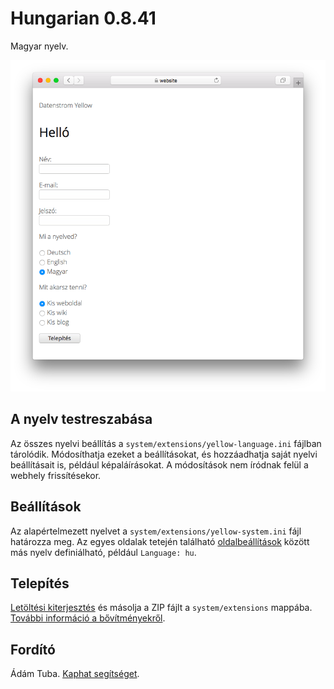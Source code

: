 # Hungarian 0.8.41

Magyar nyelv.

<p align="center"><img src="hungarian-screenshot.png?raw=true" alt="Képernyőkép"></p>

## A nyelv testreszabása

Az összes nyelvi beállítás a `system/extensions/yellow-language.ini` fájlban tárolódik. Módosíthatja ezeket a beállításokat, és hozzáadhatja saját nyelvi beállításait is, például képaláírásokat. A módosítások nem íródnak felül a webhely frissítésekor.

## Beállítások

Az alapértelmezett nyelvet a `system/extensions/yellow-system.ini` fájl határozza meg. Az egyes oldalak tetején található [oldalbeállítások](https://github.com/annaesvensson/yellow-core#settings-page) között más nyelv definiálható, például `Language: hu`.

## Telepítés

[Letöltési kiterjesztés](https://github.com/datenstrom/yellow-extensions/raw/main/downloads/hungarian.zip) és másolja a ZIP fájlt a `system/extensions` mappába. [További információ a bővítményekről](https://github.com/annaesvensson/yellow-update).

## Fordító

Ádám Tuba. [Kaphat segítséget](https://datenstrom.se/yellow/help/).
